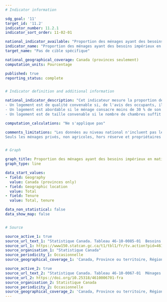 ```yaml
---
# Indicator information

sdg_goal: '11'
target_id: '11.2'
indicator_number: 11.2.1
indicator_sort_order: 11-02-01

national_indicator_available: "Proportion des ménages ayant des besoins impérieux en matière de logement"
indicator_name: "Proportion des ménages ayant des besoins impérieux en matière de logement"
target_name: "Pas de cible spécifique"

national_geographical_coverage: Canada (provinces seulement)
computation_units: Pourcentage

published: true
reporting_status: complete


# Indicator definition and additional information

national_indicator_description: "Cet indicateur mesure la proportion des ménages ayant des besoins impérieux en matière de logement. Besoins impérieux en matière de logement indique si un ménage privé vit dans un logement qui ne rencontre pas le seuil d'au moins l'un des indicateurs de qualité, d'abordabilité ou de taille du logement, et s'il devrait consacrer 30 % ou plus de son revenu total avant impôt pour payer le loyer médian d'un autre logement acceptable dans sa collectivité (atteint les trois seuils des indicateurs de logement). Les seuils des indicateurs de logement sont définis de la manière suivante: <br><br>
- Un logement est de qualité convenable si, de l'avis des occupants, il ne nécessite pas de réparations majeures. <br><br>
- Un logement est abordable si le ménage consacre moins de 30 % de son revenu total avant impôt aux frais de logement. <br><br>
- Un logement est de taille convenable si le nombre de chambres suffit pour répondre aux besoins du ménage, compte tenu de la taille et de la composition du ménage, d'après les exigences de la Norme nationale d'occupation (NNO), conçue par la Société canadienne d'hypothèques et de logement et des représentants provinciaux et territoriaux."

computation_calculations: "Ne s'applique pas"

comments_limitations: "Les données au niveau national n'incluent pas les territoires. Toutes les régions géographiques sont basées sur les limites du Recensement de 2021.<br><br>
Seuls les ménages privés, non agricoles, hors réserve et propriétaires ou locataires qui ont un revenu positif et dont le rapport des frais de logement au revenu est inférieur à 100 % sont pris en considération dans l'évaluation des besoins impérieux en matière de logement. Les ménages non familiaux dont au moins l'un des soutiens est âgé de 15 à 29 ans et est aux études ne sont pas considérés comme ayant des besoins impérieux en matière de logement, peu importe leur situation de logement. On estime que les études sont une étape de transition et, par conséquent, que les faibles revenus gagnés par les ménages composés d'étudiants sont une situation temporaire."


# Graph

graph_title: Proportion des ménages ayant des besoins impérieux en matière de logement
graph_type: line

data_start_values:
- field: Geography
  value: Canada (provinces only)
- field: Geographic location
  value: Total
- field: Tenure
  value: Total, tenure

data_non_statistical: false
data_show_map: false


# Source

source_active_1: true
source_url_text_1: "Statistique Canada. Tableau 46-10-0085-01  Besoins impérieux en matière de logement, selon le mode d'occupation, y compris le statut d'accédant à la propriété et de logement social et abordable"
source_url_1: https://www150.statcan.gc.ca/t1/tbl1/fr/tv.action?pid=4610008501
source_organisation_1: "Statistique Canada"
source_periodicity_1: Occasionnelle
source_geographical_coverage_1: 'Canada, Province ou territoire, Région métropolitaine de recensement'

source_active_2: true
source_url_text_2: "Statistique Canada. Tableau 46-10-0067-01  Ménages éprouvant des problèmes de logement, selon certaines populations vulnérables et les indicateurs d'abordabilité, de taille convenable, de qualité convenable et des besoins impérieux en matière de logement"
source_url_2: https://doi.org/10.25318/4610006701-fra
source_organisation_2: Statistique Canada
source_periodicity_2: Occasionnelle
source_geographical_coverage_2: 'Canada, Province ou territoire, Région métropolitaine de recensement'
---
```


